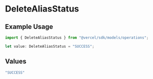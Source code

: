 # DeleteAliasStatus

## Example Usage

```typescript
import { DeleteAliasStatus } from "@vercel/sdk/models/operations";

let value: DeleteAliasStatus = "SUCCESS";
```

## Values

```typescript
"SUCCESS"
```